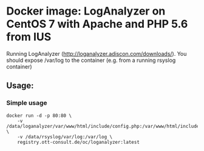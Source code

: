 # Docker image: LogAnalyzer on CentOS 7 with Apache and PHP 5.6 from IUS

Running LogAnalyzer (http://loganalyzer.adiscon.com/downloads/). You should expose /var/log to
the container (e.g. from a running rsyslog container)

## Usage:
### Simple usage
```
docker run -d -p 80:80 \
    -v /data/loganalyzer/var/www/html/include/config.php:/var/www/html/include/config.php \
    -v /data/rsyslog/var/log:/var/log \
    registry.ott-consult.de/oc/loganalyzer:latest
```
